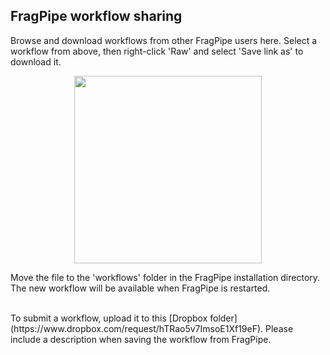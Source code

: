 ## FragPipe workflow sharing

Browse and download workflows from other FragPipe users here. Select a workflow from above, then right-click 'Raw' and select 'Save link as' to download it.

<div align="center">
<img src="https://raw.githubusercontent.com/Nesvilab/FragPipe/gh-pages/images/github-download-file.png" width="300px"/>
</div>

Move the file to the 'workflows' folder in the FragPipe installation directory. The new workflow will be available when FragPipe is restarted.

<br>
To submit a workflow, upload it to this [Dropbox folder](https://www.dropbox.com/request/hTRao5v7ImsoE1Xf19eF). Please include a description when saving the workflow from FragPipe. 
